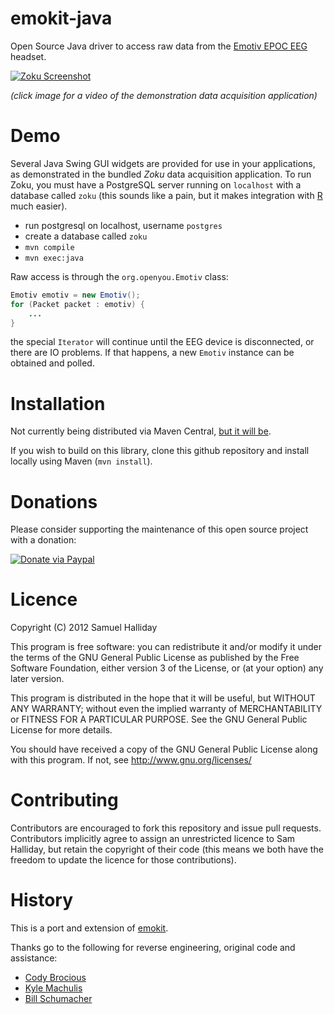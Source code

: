 emokit-java
===========

Open Source Java driver to access raw data from the [Emotiv EPOC EEG](http://www.emotiv.com) headset.

[![Zoku Screenshot](http://i49.tinypic.com/295s5xy.jpg)](http://youtu.be/Ve7MEuuzXuY)

*(click image for a video of the demonstration data acquisition application)*

Demo
====

Several Java Swing GUI widgets are provided for use in your applications, as demonstrated in the
bundled *Zoku* data acquisition application. To run Zoku, you must have a PostgreSQL server
running on `localhost` with a database called `zoku` (this sounds like a pain, but it makes
integration with [R](http://cran.r-project.org) much easier).

* run postgresql on localhost, username `postgres`
* create a database called `zoku`
* `mvn compile`
* `mvn exec:java`

Raw access is through the `org.openyou.Emotiv` class:

```java
Emotiv emotiv = new Emotiv();
for (Packet packet : emotiv) {
    ...
}
```

the special `Iterator` will continue until the EEG device is disconnected, or there are IO problems.
If that happens, a new `Emotiv` instance can be obtained and polled.

Installation
============

Not currently being distributed via Maven Central,
[but it will be](https://github.com/fommil/emokit-java/issues/2).

If you wish to build on this library, clone this github repository
and install locally using Maven (`mvn install`).


Donations
=========

Please consider supporting the maintenance of this open source project with a donation:

[![Donate via Paypal](https://www.paypal.com/en_US/i/btn/btn_donateCC_LG.gif)](https://www.paypal.com/cgi-bin/webscr?cmd=_donations&business=B2HW5ATB8C3QW&lc=GB&item_name=emokit-java&currency_code=GBP&bn=PP%2dDonationsBF%3abtn_donateCC_LG%2egif%3aNonHosted)


Licence
=======

Copyright (C) 2012 Samuel Halliday

This program is free software: you can redistribute it and/or modify
it under the terms of the GNU General Public License as published by
the Free Software Foundation, either version 3 of the License, or
(at your option) any later version.

This program is distributed in the hope that it will be useful,
but WITHOUT ANY WARRANTY; without even the implied warranty of
MERCHANTABILITY or FITNESS FOR A PARTICULAR PURPOSE. See the
GNU General Public License for more details.

You should have received a copy of the GNU General Public License
along with this program. If not, see http://www.gnu.org/licenses/


Contributing
============

Contributors are encouraged to fork this repository and issue pull
requests. Contributors implicitly agree to assign an unrestricted licence
to Sam Halliday, but retain the copyright of their code (this means
we both have the freedom to update the licence for those contributions).

History
=======

This is a port and extension of [emokit](https://github.com/openyou/emokit).

Thanks go to the following for reverse engineering, original code and assistance:

* [Cody Brocious](http://github.com/daeken)
* [Kyle Machulis](http://github.com/qdot)
* [Bill Schumacher](http://github.com/bschumacher)

